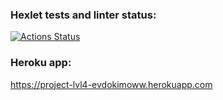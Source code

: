 ### Hexlet tests and linter status:
[![Actions Status](https://github.com/evdokimoww/frontend-project-lvl4/workflows/hexlet-check/badge.svg)](https://github.com/evdokimoww/frontend-project-lvl4/actions)

### Heroku app:
https://project-lvl4-evdokimoww.herokuapp.com